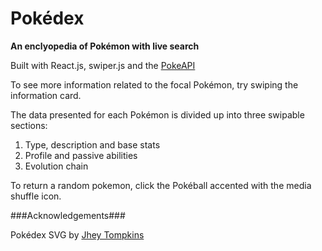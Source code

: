 # Pokédex 
**An enclyopedia of Pokémon with live search**

Built with React.js, swiper.js and the [PokeAPI](https://pokeapi.co/)

To see more information related to the focal Pokémon, try swiping the information card.

The data presented for each Pokémon is divided up into three swipable sections: 

1. Type, description and base stats
1. Profile and passive abilities
1. Evolution chain

To return a random pokemon, click the Pokéball accented with the media shuffle icon.

###Acknowledgements###

Pokédex SVG by [Jhey Tompkins](https://jhey.dev/)
